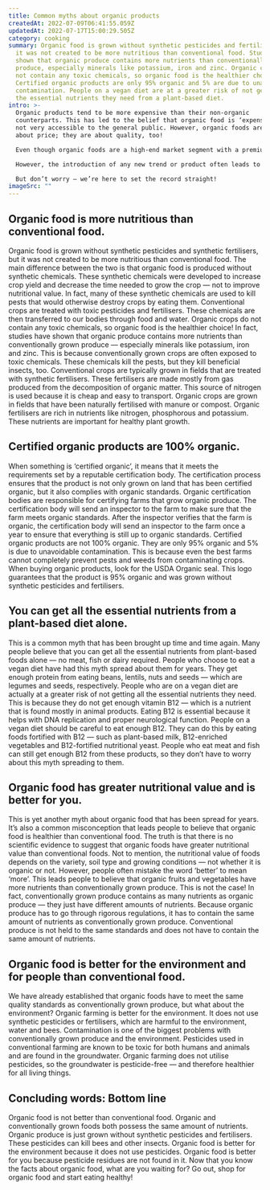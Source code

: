 ```yaml
---
title: Common myths about organic products
createdAt: 2022-07-09T06:41:55.059Z
updatedAt: 2022-07-17T15:00:29.505Z
category: cooking
summary: Organic food is grown without synthetic pesticides and fertilisers, but
  it was not created to be more nutritious than conventional food. Studies have
  shown that organic produce contains more nutrients than conventionally grown
  produce, especially minerals like potassium, iron and zinc. Organic crops do
  not contain any toxic chemicals, so organic food is the healthier choice.
  Certified organic products are only 95% organic and 5% are due to unavoidable
  contamination. People on a vegan diet are at a greater risk of not getting all
  the essential nutrients they need from a plant-based diet.
intro: >-
  Organic products tend to be more expensive than their non-organic
  counterparts. This has led to the belief that organic food is ‘expensive’ and
  not very accessible to the general public. However, organic foods are not just
  about price; they are about quality, too!

  Even though organic foods are a high-end market segment with a premium price, in recent years there has been a growing demand for such products. This is primarily because of the numerous benefits of switching from conventional to organic food.

  However, the introduction of any new trend or product often leads to unnecessary confusion and false information. When it comes to buying and using organic products, there are some common myths that might seem like red flags:

  But don’t worry — we’re here to set the record straight!
imageSrc: ""
---
```


## Organic food is more nutritious than conventional food.

Organic food is grown without synthetic pesticides and synthetic fertilisers, but it was not created to be more nutritious than conventional food. The main difference between the two is that organic food is produced without synthetic chemicals. These synthetic chemicals were developed to increase crop yield and decrease the time needed to grow the crop — not to improve nutritional value. In fact, many of these synthetic chemicals are used to kill pests that would otherwise destroy crops by eating them.
Conventional crops are treated with toxic pesticides and fertilisers. These chemicals are then transferred to our bodies through food and water. Organic crops do not contain any toxic chemicals, so organic food is the healthier choice!
In fact, studies have shown that organic produce contains more nutrients than conventionally grown produce — especially minerals like potassium, iron and zinc. This is because conventionally grown crops are often exposed to toxic chemicals. These chemicals kill the pests, but they kill beneficial insects, too.
Conventional crops are typically grown in fields that are treated with synthetic fertilisers. These fertilisers are made mostly from gas produced from the decomposition of organic matter. This source of nitrogen is used because it is cheap and easy to transport.
Organic crops are grown in fields that have been naturally fertilised with manure or compost. Organic fertilisers are rich in nutrients like nitrogen, phosphorous and potassium. These nutrients are important for healthy plant growth.

## Certified organic products are 100% organic.

When something is ‘certified organic’, it means that it meets the requirements set by a reputable certification body. The certification process ensures that the product is not only grown on land that has been certified organic, but it also complies with organic standards.
Organic certification bodies are responsible for certifying farms that grow organic produce. The certification body will send an inspector to the farm to make sure that the farm meets organic standards. After the inspector verifies that the farm is organic, the certification body will send an inspector to the farm once a year to ensure that everything is still up to organic standards.
Certified organic products are not 100% organic. They are only 95% organic and 5% is due to unavoidable contamination. This is because even the best farms cannot completely prevent pests and weeds from contaminating crops.
When buying organic products, look for the USDA Organic seal. This logo guarantees that the product is 95% organic and was grown without synthetic pesticides and fertilisers.

## You can get all the essential nutrients from a plant-based diet alone.

This is a common myth that has been brought up time and time again. Many people believe that you can get all the essential nutrients from plant-based foods alone — no meat, fish or dairy required.
People who choose to eat a vegan diet have had this myth spread about them for years. They get enough protein from eating beans, lentils, nuts and seeds — which are legumes and seeds, respectively.
People who are on a vegan diet are actually at a greater risk of not getting all the essential nutrients they need. This is because they do not get enough vitamin B12 — which is a nutrient that is found mostly in animal products. Eating B12 is essential because it helps with DNA replication and proper neurological function.
People on a vegan diet should be careful to eat enough B12. They can do this by eating foods fortified with B12 — such as plant-based milk, B12-enriched vegetables and B12-fortified nutritional yeast.
People who eat meat and fish can still get enough B12 from these products, so they don’t have to worry about this myth spreading to them.

## Organic food has greater nutritional value and is better for you.

This is yet another myth about organic food that has been spread for years. It’s also a common misconception that leads people to believe that organic food is healthier than conventional food.
The truth is that there is no scientific evidence to suggest that organic foods have greater nutritional value than conventional foods. Not to mention, the nutritional value of foods depends on the variety, soil type and growing conditions — not whether it is organic or not.
However, people often mistake the word ‘better’ to mean ‘more’. This leads people to believe that organic fruits and vegetables have more nutrients than conventionally grown produce. This is not the case!
In fact, conventionally grown produce contains as many nutrients as organic produce — they just have different amounts of nutrients.
Because organic produce has to go through rigorous regulations, it has to contain the same amount of nutrients as conventionally grown produce. Conventional produce is not held to the same standards and does not have to contain the same amount of nutrients.

## Organic food is better for the environment and for people than conventional food.

We have already established that organic foods have to meet the same quality standards as conventionally grown produce, but what about the environment?
Organic farming is better for the environment. It does not use synthetic pesticides or fertilisers, which are harmful to the environment, water and bees.
Contamination is one of the biggest problems with conventionally grown produce and the environment. Pesticides used in conventional farming are known to be toxic for both humans and animals and are found in the groundwater.
Organic farming does not utilise pesticides, so the groundwater is pesticide-free — and therefore healthier for all living things.

## Concluding words: Bottom line

Organic food is not better than conventional food. Organic and conventionally grown foods both possess the same amount of nutrients. Organic produce is just grown without synthetic pesticides and fertilisers. These pesticides can kill bees and other insects. Organic food is better for the environment because it does not use pesticides. Organic food is better for you because pesticide residues are not found in it. Now that you know the facts about organic food, what are you waiting for? Go out, shop for organic food and start eating healthy!
